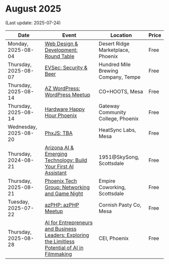 # August 2025

(Last update: 2025-07-24)

| Date | Event | Location | Price |
| ---- | ----- | -------- | ----- |
| Monday, 2025-08-04 | [Web Design & Development: Round Table](https://www.meetup.com/webdesignersdevelopers/events/wdnrjtyhclbgb/) | Desert Ridge Marketplace, Phoenix | Free |
| Thursday, 2025-08-07 | [EVSec: Security & Beer](https://www.meetup.com/evsecaz/events/307673994/) | Hundred Mile Brewing Company, Tempe | Free |
| Thursday, 2025-08-14 | [AZ WordPress: WordPress Meetup](https://www.meetup.com/arizona-wordpress-group/events/rsfhrtyhclbsb/) | CO+HOOTS, Mesa | Free |
| Thursday, 2025-08-14 | [Hardware Happy Hour Phoenix](https://www.meetup.com/hardware-happy-hour-3h-phoenix/events/309610386) | Gateway Community College, Phoenix | Free |
| Wednesday, 2025-08-20 | [PhxJS: TBA](https://www.meetup.com/phoenix-javascript/events/310077067/) | HeatSync Labs, Mesa | Free |
| Thursday, 2024-08-21 | [Arizona AI & Emerging Technology: Build Your First AI Assistant](https://www.meetup.com/azemergingtech/events/308467733/) | 1951@SkySong, Scottsdale | Free |
| Thursday, 2025-08-21 | [Phoenix Tech Group: Networking and Game Night](https://www.meetup.com/phoenix-tech-group/events/309128847/?) | Empire Coworking, Scottsdale | Free |
| Tuesday, 2025-07-22 | [azPHP: azPHP Meetup](https://www.meetup.com/azphpug/events/vqdnltyhclbjc/) | Cornish Pasty Co, Mesa | Free |
| Thursday, 2025-08-28  | [AI for Entrepreneurs and Business Leaders: Exploring the Limitless Potential of AI in Filmmaking](https://www.meetup.com/ai-for-entrepreneurs-and-business-leaders/events/308561837/) | CEI, Phoenix | Free |
